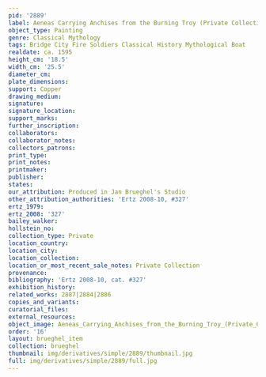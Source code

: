 ```yaml
---
pid: '2889'
label: Aeneas Carrying Anchises from the Burning Troy (Private Collection)
object_type: Painting
genre: Classical Mythology
tags: Bridge City Fire Soldiers Classical History Mythological Boat
realdate: ca. 1595
height_cm: '18.5'
width_cm: '25.5'
diameter_cm: 
plate_dimensions: 
support: Copper
drawing_medium: 
signature: 
signature_location: 
support_marks: 
further_inscription: 
collaborators: 
collaborator_notes: 
collectors_patrons: 
print_type: 
print_notes: 
printmaker: 
publisher: 
states: 
our_attribution: Produced in Jan Brueghel's Studio
other_attribution_authorities: 'Ertz 2008-10, #327'
ertz_1979: 
ertz_2008: '327'
bailey_walker: 
hollstein_no: 
collection_type: Private
location_country: 
location_city: 
location_collection: 
location_or_most_recent_sale_notes: Private Collection
provenance: 
bibliography: 'Ertz 2008-10, cat. #327'
exhibition_history: 
related_works: 2887|2884|2886
copies_and_variants: 
curatorial_files: 
external_resources: 
object_image: Aeneas_Carrying_Anchises_from_the_Burning_Troy_(Private_Collection).jpg
order: '16'
layout: brueghel_item
collection: brueghel
thumbnail: img/derivatives/simple/2889/thumbnail.jpg
full: img/derivatives/simple/2889/full.jpg
---
```

